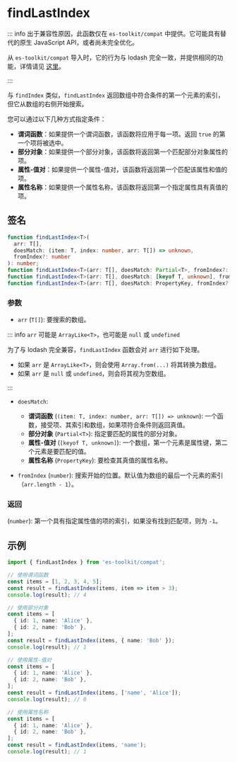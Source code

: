 # findLastIndex

::: info
出于兼容性原因，此函数仅在 `es-toolkit/compat` 中提供。它可能具有替代的原生 JavaScript API，或者尚未完全优化。

从 `es-toolkit/compat` 导入时，它的行为与 lodash 完全一致，并提供相同的功能，详情请见 [这里](../../../compatibility.md)。

:::

与 `findIndex` 类似，`findLastIndex` 返回数组中符合条件的第一个元素的索引，但它从数组的右侧开始搜索。

您可以通过以下几种方式指定条件：

- **谓词函数**：如果提供一个谓词函数，该函数将应用于每一项。返回 `true` 的第一个项将被选中。
- **部分对象**：如果提供一个部分对象，该函数将返回第一个匹配部分对象属性的项。
- **属性-值对**：如果提供一个属性-值对，该函数将返回第一个匹配该属性和值的项。
- **属性名称**：如果提供一个属性名称，该函数将返回第一个指定属性具有真值的项。

## 签名

```typescript
function findLastIndex<T>(
  arr: T[],
  doesMatch: (item: T, index: number, arr: T[]) => unknown,
  fromIndex?: number
): number;
function findLastIndex<T>(arr: T[], doesMatch: Partial<T>, fromIndex?: number): number;
function findLastIndex<T>(arr: T[], doesMatch: [keyof T, unknown], fromIndex?: number): number;
function findLastIndex<T>(arr: T[], doesMatch: PropertyKey, fromIndex?: number): number;
```

### 参数

- `arr` (`T[]`): 要搜索的数组。

::: info `arr` 可能是 `ArrayLike<T>`，也可能是 `null` 或 `undefined`

为了与 lodash 完全兼容，`findLastIndex` 函数会对 `arr` 进行如下处理。

- 如果 `arr` 是 `ArrayLike<T>`，则会使用 `Array.from(...)` 将其转换为数组。
- 如果 `arr` 是 `null` 或 `undefined`，则会将其视为空数组。

:::

- `doesMatch`:

  - **谓词函数** (`(item: T, index: number, arr: T[]) => unknown`): 一个函数，接受项、其索引和数组，如果项符合条件则返回真值。
  - **部分对象** (`Partial<T>`): 指定要匹配的属性的部分对象。
  - **属性-值对** (`[keyof T, unknown]`): 一个数组，第一个元素是属性键，第二个元素是要匹配的值。
  - **属性名称** (`PropertyKey`): 要检查其真值的属性名称。

- `fromIndex` (`number`): 搜索开始的位置。默认值为数组的最后一个元素的索引（`arr.length - 1`）。

### 返回

(`number`): 第一个具有指定属性值的项的索引，如果没有找到匹配项，则为 `-1`。

## 示例

```typescript
import { findLastIndex } from 'es-toolkit/compat';

// 使用谓词函数
const items = [1, 2, 3, 4, 5];
const result = findLastIndex(items, item => item > 3);
console.log(result); // 4

// 使用部分对象
const items = [
  { id: 1, name: 'Alice' },
  { id: 2, name: 'Bob' },
];
const result = findLastIndex(items, { name: 'Bob' });
console.log(result); // 1

// 使用属性-值对
const items = [
  { id: 1, name: 'Alice' },
  { id: 2, name: 'Bob' },
];
const result = findLastIndex(items, ['name', 'Alice']);
console.log(result); // 0

// 使用属性名称
const items = [
  { id: 1, name: 'Alice' },
  { id: 2, name: 'Bob' },
];
const result = findLastIndex(items, 'name');
console.log(result); // 1
```
